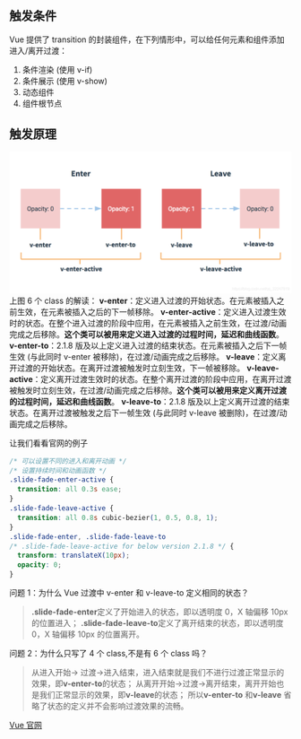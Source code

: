 ## 触发条件

Vue 提供了 transition 的封装组件，在下列情形中，可以给任何元素和组件添加进入/离开过渡：

1. 条件渲染 (使用 v-if)
2. 条件展示 (使用 v-show)
3. 动态组件
4. 组件根节点

## 触发原理

![过渡的类](./images/transation.png)
上图 6 个 class 的解读：
**v-enter**：定义进入过渡的开始状态。在元素被插入之前生效，在元素被插入之后的下一帧移除。
**v-enter-active**：定义进入过渡生效时的状态。在整个进入过渡的阶段中应用，在元素被插入之前生效，在过渡/动画完成之后移除。**这个类可以被用来定义进入过渡的过程时间，延迟和曲线函数**。
**v-enter-to**：2.1.8 版及以上定义进入过渡的结束状态。在元素被插入之后下一帧生效 (与此同时 v-enter 被移除)，在过渡/动画完成之后移除。
**v-leave**：定义离开过渡的开始状态。在离开过渡被触发时立刻生效，下一帧被移除。
**v-leave-active**：定义离开过渡生效时的状态。在整个离开过渡的阶段中应用，在离开过渡被触发时立刻生效，在过渡/动画完成之后移除。**这个类可以被用来定义离开过渡的过程时间，延迟和曲线函数**。
**v-leave-to**：2.1.8 版及以上定义离开过渡的结束状态。在离开过渡被触发之后下一帧生效 (与此同时 v-leave 被删除)，在过渡/动画完成之后移除。

让我们看看官网的例子

```css
/* 可以设置不同的进入和离开动画 */
/* 设置持续时间和动画函数 */
.slide-fade-enter-active {
  transition: all 0.3s ease;
}
.slide-fade-leave-active {
  transition: all 0.8s cubic-bezier(1, 0.5, 0.8, 1);
}
.slide-fade-enter, .slide-fade-leave-to
/* .slide-fade-leave-active for below version 2.1.8 */ {
  transform: translateX(10px);
  opacity: 0;
}
```

问题 1：为什么 Vue 过渡中 v-enter 和 v-leave-to 定义相同的状态？

> **.slide-fade-enter**定义了开始进入的状态，即以透明度 0，X 轴偏移 10px 的位置进入；
> **.slide-fade-leave-to**定义了离开结束的状态，即以透明度 0，X 轴偏移 10px 的位置离开。

问题 2：为什么只写了 4 个 class,不是有 6 个 class 吗？

> 从进入开始-> 过渡->进入结束，进入结束就是我们不进行过渡正常显示的效果，即**v-enter-to**的状态；
> 从离开开始->过渡->离开结束，离开开始也是我们正常显示的效果，即**v-leave**的状态；
> 所以**v-enter-to** 和**v-leave** 省略了状态的定义并不会影响过渡效果的流畅。

[Vue 官网](https://cn.vuejs.org/v2/guide/transitions.html)
